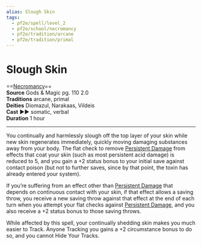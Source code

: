 ```yaml
---
alias: Slough Skin
tags:
  - pf2e/spell/level_2
  - pf2e/school/necromancy
  - pf2e/tradition/arcane
  - pf2e/tradition/primal
---
```


# Slough Skin

==[Necromancy](../../../Traits/Necromancy.md)==  
__Source__ Gods & Magic pg. 110 2.0  
**Traditions** arcane, primal  
**Deities** Diomazul, Narakaas, Vildeis  
**Cast** ►► somatic, verbal  
**Duration** 1 hour

---

You continually and harmlessly slough off the top layer of your skin while new skin regenerates immediately, quickly moving damaging substances away from your body. The flat check to remove [Persistent Damage](../../../Conditions/Persistent%20Damage.md) from effects that coat your skin (such as most persistent acid damage) is reduced to 5, and you gain a +2 status bonus to your initial save against contact poison (but not to further saves, since by that point, the toxin has already entered your system).

If you’re suffering from an effect other than [Persistent Damage](../../../Conditions/Persistent%20Damage.md) that depends on continuous contact with your skin, if that effect allows a saving throw, you receive a new saving throw against that effect at the end of each turn when you attempt your flat checks against [Persistent Damage](../../../Conditions/Persistent%20Damage.md), and you also receive a +2 status bonus to those saving throws.

While affected by this spell, your continually shedding skin makes you much easier to Track. Anyone Tracking you gains a +2 circumstance bonus to do so, and you cannot Hide Your Tracks.
